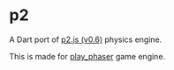 p2
=======
A Dart port of [p2.js (v0.6)](https://github.com/schteppe/p2.js) physics engine.

This is made for [play_phaser](https://github.com/playif/play_phaser) game engine.
